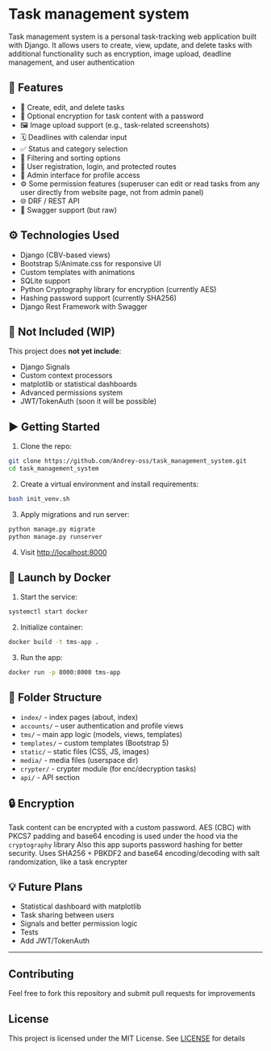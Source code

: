 # Task management system

Task management system is a personal task-tracking web application built with Django. It allows users to create, view, update, and delete tasks with additional functionality such as encryption, image upload, deadline management, and user authentication

## 🔧 Features

- 📝 Create, edit, and delete tasks
- 🔐 Optional encryption for task content with a password
- 🖼️ Image upload support (e.g., task-related screenshots)
- 🗓️ Deadlines with calendar input
- ✅ Status and category selection
- 🔎 Filtering and sorting options
- 👤 User registration, login, and protected routes
- 🧩 Admin interface for profile access
- ⚙️ Some permission features (superuser can edit or read tasks from any user directly from website page, not from admin panel)
- 🌐 DRF / REST API
- 📄 Swagger support (but raw)

## ⚙️ Technologies Used

- Django (CBV-based views)
- Bootstrap 5/Animate.css for responsive UI
- Custom templates with animations
- SQLite support
- Python Cryptography library for encryption (currently AES)
- Hashing password support (currently SHA256)
- Django Rest Framework with Swagger

## 🚫 Not Included (WIP)

This project does **not yet include**:
- Django Signals
- Custom context processors
- matplotlib or statistical dashboards
- Advanced permissions system
- JWT/TokenAuth (soon it will be possible)

## ▶️ Getting Started

1. Clone the repo:
```bash
git clone https://github.com/Andrey-oss/task_management_system.git
cd task_management_system
```

2. Create a virtual environment and install requirements:
```bash
bash init_venv.sh
```

3. Apply migrations and run server:
```bash
python manage.py migrate
python manage.py runserver
```

4. Visit [http://localhost:8000](http://localhost:8000)

## 🐳 Launch by Docker

1. Start the service:
```bash
systemctl start docker
```

2. Initialize container:
```bash
docker build -t tms-app .
```

3. Run the app:
```bash
docker run -p 8000:8000 tms-app
```

## 📁 Folder Structure

- `index/` - index pages (about, index)
- `accounts/` – user authentication and profile views
- `tms/` – main app logic (models, views, templates)
- `templates/` – custom templates (Bootstrap 5)
- `static/` – static files (CSS, JS, images)
- `media/` - media files (userspace dir)
- `crypter/` - crypter module (for enc/decryption tasks)
- `api/` - API section

## 🔒 Encryption

Task content can be encrypted with a custom password. AES (CBC) with PKCS7 padding and base64 encoding is used under the hood via the `cryptography` library
Also this app suports password hashing for better security. Uses SHA256 + PBKDF2 and base64 encoding/decoding with salt randomization, like a task encrypter 

## 💡 Future Plans

- Statistical dashboard with matplotlib
- Task sharing between users
- Signals and better permission logic
- Tests
- Add JWT/TokenAuth

---

## Contributing
Feel free to fork this repository and submit pull requests for improvements

## License
This project is licensed under the MIT License. See [LICENSE](LICENSE) for details
